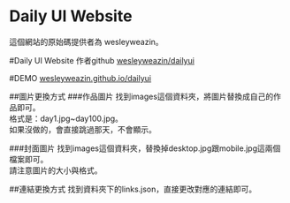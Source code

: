# Daily UI Website
這個網站的原始碼提供者為 wesleyweazin。

#Daily UI Website 作者github
[wesleyweazin/dailyui](https://github.com/wesleyweazin/dailyui)

#DEMO
[wesleyweazin.github.io/dailyui](http://wesleyweazin.github.io/dailyui/)

##圖片更換方式
###作品圖片
找到images這個資料夾，將圖片替換成自己的作品即可。    
格式是：day1.jpg~day100.jpg。   
如果沒做的，會直接跳過那天，不會顯示。

###封面圖片
找到images這個資料夾，替換掉desktop.jpg跟mobile.jpg這兩個檔案即可。  
請注意圖片的大小與格式。

##連結更換方式
找到資料夾下的links.json，直接更改對應的連結即可。
